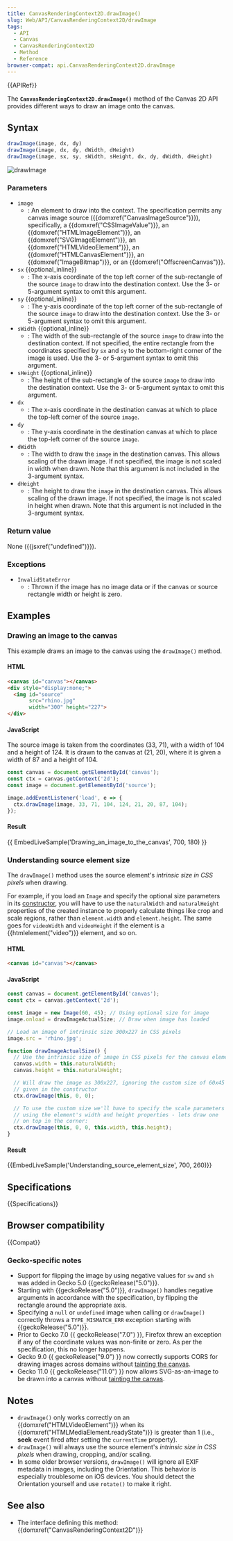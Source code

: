```yaml
---
title: CanvasRenderingContext2D.drawImage()
slug: Web/API/CanvasRenderingContext2D/drawImage
tags:
  - API
  - Canvas
  - CanvasRenderingContext2D
  - Method
  - Reference
browser-compat: api.CanvasRenderingContext2D.drawImage
---
```

{{APIRef}}

The **`CanvasRenderingContext2D.drawImage()`** method of the
Canvas 2D API provides different ways to draw an image onto the canvas.

## Syntax

```js
drawImage(image, dx, dy)
drawImage(image, dx, dy, dWidth, dHeight)
drawImage(image, sx, sy, sWidth, sHeight, dx, dy, dWidth, dHeight)
```

![drawImage](canvas_drawimage.jpg)

### Parameters

- `image`
  - : An element to draw into the context. The specification permits any canvas image
    source ({{domxref("CanvasImageSource")}}), specifically, a
    {{domxref("CSSImageValue")}}, an {{domxref("HTMLImageElement")}}, an
    {{domxref("SVGImageElement")}}, an {{domxref("HTMLVideoElement")}}, an
    {{domxref("HTMLCanvasElement")}}, an {{domxref("ImageBitmap")}}, or an
    {{domxref("OffscreenCanvas")}}.
- `sx` {{optional_inline}}
  - : The x-axis coordinate of the top left corner of the sub-rectangle of the source
    `image` to draw into the destination context. Use the 3- or 5-argument syntax
    to omit this argument.
- `sy` {{optional_inline}}
  - : The y-axis coordinate of the top left corner of the sub-rectangle of the source
    `image` to draw into the destination context. Use the 3- or 5-argument syntax
    to omit this argument.
- `sWidth` {{optional_inline}}
  - : The width of the sub-rectangle of the source `image` to draw into the
    destination context. If not specified, the entire rectangle from the coordinates
    specified by `sx` and `sy` to the bottom-right corner of the
    image is used. Use the 3- or 5-argument syntax to omit this argument.
- `sHeight` {{optional_inline}}
  - : The height of the sub-rectangle of the source `image` to draw into the
    destination context. Use the 3- or 5-argument syntax to omit this argument.
- `dx`
  - : The x-axis coordinate in the destination canvas at which to place the top-left
    corner of the source `image`.
- `dy`
  - : The y-axis coordinate in the destination canvas at which to place the top-left
    corner of the source `image`.
- `dWidth`
  - : The width to draw the `image` in the destination canvas. This allows
    scaling of the drawn image. If not specified, the image is not scaled in width when
    drawn. Note that this argument is not included in the 3-argument syntax.
- `dHeight`
  - : The height to draw the `image` in the destination canvas. This allows
    scaling of the drawn image. If not specified, the image is not scaled in height when
    drawn. Note that this argument is not included in the 3-argument syntax.

### Return value

None ({{jsxref("undefined")}}).

### Exceptions

- `InvalidStateError`
  - : Thrown if the image has no image data or if the canvas or source rectangle width or height is zero.

## Examples

### Drawing an image to the canvas

This example draws an image to the canvas using the `drawImage()` method.

#### HTML

```html
<canvas id="canvas"></canvas>
<div style="display:none;">
  <img id="source"
       src="rhino.jpg"
       width="300" height="227">
</div>
```

#### JavaScript

The source image is taken from the coordinates (33, 71), with a width of 104 and a
height of 124. It is drawn to the canvas at (21, 20), where it is given a width of 87
and a height of 104.

```js
const canvas = document.getElementById('canvas');
const ctx = canvas.getContext('2d');
const image = document.getElementById('source');

image.addEventListener('load', e => {
  ctx.drawImage(image, 33, 71, 104, 124, 21, 20, 87, 104);
});
```

#### Result

{{ EmbedLiveSample('Drawing_an_image_to_the_canvas', 700, 180) }}

### Understanding source element size

The `drawImage()` method uses the source element's _intrinsic size in CSS
pixels_ when drawing.

For example, if you load an `Image` and specify the optional size parameters
in its [constructor](/en-US/docs/Web/API/HTMLImageElement/Image), you will
have to use the `naturalWidth` and `naturalHeight` properties of
the created instance to properly calculate things like crop and scale regions, rather
than `element.width` and `element.height`. The same goes for
`videoWidth` and `videoHeight` if the element is a
{{htmlelement("video")}} element, and so on.

#### HTML

```html
<canvas id="canvas"></canvas>
```

#### JavaScript

```js
const canvas = document.getElementById('canvas');
const ctx = canvas.getContext('2d');

const image = new Image(60, 45); // Using optional size for image
image.onload = drawImageActualSize; // Draw when image has loaded

// Load an image of intrinsic size 300x227 in CSS pixels
image.src = 'rhino.jpg';

function drawImageActualSize() {
  // Use the intrinsic size of image in CSS pixels for the canvas element
  canvas.width = this.naturalWidth;
  canvas.height = this.naturalHeight;

  // Will draw the image as 300x227, ignoring the custom size of 60x45
  // given in the constructor
  ctx.drawImage(this, 0, 0);

  // To use the custom size we'll have to specify the scale parameters
  // using the element's width and height properties - lets draw one
  // on top in the corner:
  ctx.drawImage(this, 0, 0, this.width, this.height);
}
```

#### Result

{{EmbedLiveSample('Understanding_source_element_size', 700, 260)}}

## Specifications

{{Specifications}}

## Browser compatibility

{{Compat}}

### Gecko-specific notes

- Support for flipping the image by using negative values for `sw` and
  `sh` was added in Gecko 5.0 {{geckoRelease("5.0")}}.
- Starting with {{geckoRelease("5.0")}}, `drawImage()` handles negative
  arguments in accordance with the specification, by flipping the rectangle around the
  appropriate axis.
- Specifying a `null` or `undefined` image when calling or
  `drawImage()` correctly throws a `TYPE_MISMATCH_ERR` exception
  starting with {{geckoRelease("5.0")}}.
- Prior to Gecko 7.0 {{ geckoRelease("7.0") }}, Firefox threw an exception if any of
  the coordinate values was non-finite or zero. As per the specification, this no longer
  happens.
- Gecko 9.0 {{ geckoRelease("9.0") }} now correctly supports CORS for drawing images
  across domains without [tainting the
  canvas](/en-US/docs/Web/HTML/CORS_enabled_image#what_is_a_.22tainted.22_canvas.3f).
- Gecko 11.0 {{ geckoRelease("11.0") }} now allows SVG-as-an-image to be drawn into a
  canvas without [tainting the
  canvas](/en-US/docs/Web/HTML/CORS_enabled_image#what_is_a_.22tainted.22_canvas.3f).

## Notes

- `drawImage()` only works correctly on an {{domxref("HTMLVideoElement")}}
  when its {{domxref("HTMLMediaElement.readyState")}} is greater than 1 (i.e.,
  **seek** event fired after setting the `currentTime`
  property).
- `drawImage()` will always use the source element's _intrinsic size in
  CSS pixels_ when drawing, cropping, and/or scaling.
- In some older browser versions, `drawImage()` will ignore all EXIF
  metadata in images, including the Orientation. This behavior is especially troublesome
  on iOS devices. You should detect the Orientation yourself and use
  `rotate()` to make it right.

## See also

- The interface defining this method: {{domxref("CanvasRenderingContext2D")}}

